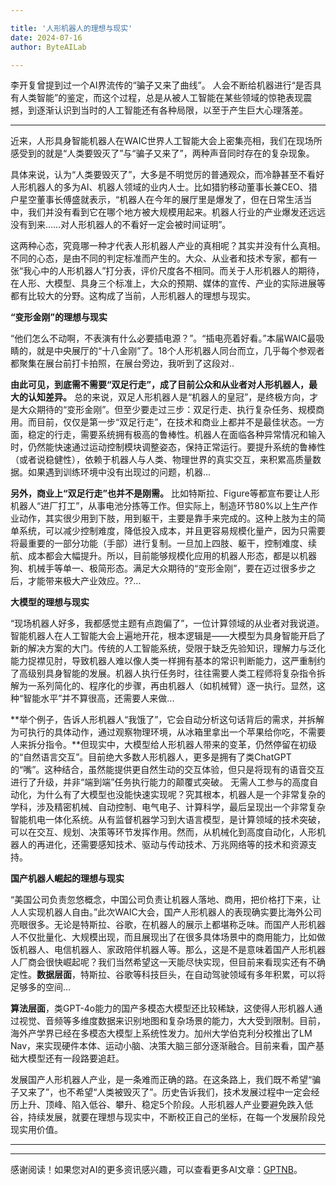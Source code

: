 ```yaml
---

title: '人形机器人的理想与现实'
date: 2024-07-16
author: ByteAILab

---
```


李开复曾提到过一个AI界流传的“骗子又来了曲线”。 人会不断给机器进行“是否具有人类智能”的鉴定，而这个过程，总是从被人工智能在某些领域的惊艳表现震撼，到逐渐认识到当时的人工智能还有各种局限，以至于产生巨大心理落差。

---
近来，人形具身智能机器人在WAIC世界人工智能大会上密集亮相，我们在现场所感受到的就是“人类要毁灭了”与“骗子又来了”，两种声音同时存在的复杂现象。

具体来说，认为“人类要毁灭了”，大多是不明觉厉的普通观众，而冷静甚至不看好人形机器人的多为AI、机器人领域的业内人士。比如猎豹移动董事长兼CEO、猎户星空董事长傅盛就表示，“机器人在今年的展厅里是爆发了，但在日常生活当中，我们并没有看到它在哪个地方被大规模用起来。机器人行业的产业爆发还远远没有到来……对人形机器人的不看好一定会被时间证明”。

这两种心态，究竟哪一种才代表人形机器人产业的真相呢？其实并没有什么真相。不同的心态，是由不同的判定标准而产生的。大众、从业者和技术专家，都有一张“我心中的人形机器人”打分表，评价尺度各不相同。而关于人形机器人的期待，在人形、大模型、具身三个标准上，大众的预期、媒体的宣传、产业的实际进展等都有比较大的分野。这构成了当前，人形机器人的理想与现实。

**“变形金刚”的理想与现实**

“他们怎么不动啊，不表演有什么必要插电源？”。“插电亮着好看。”本届WAIC最吸睛的，就是中央展厅的“十八金刚”了。18个人形机器人同台而立，几乎每个参观者都聚集在展台前打卡拍照，在展台旁边，我听到了这段对..

**由此可见，到底需不需要“双足行走”，成了目前公众和从业者对人形机器人，最大的认知差异。**
总的来说，双足人形机器人是“机器人的皇冠”，是终极方向，才是大众期待的“变形金刚”。但至少要走过三步：双足行走、执行复杂任务、规模商用。而目前，仅仅是第一步“双足行走”，在技术和商业上都并不是最佳状态。一方面，稳定的行走，需要系统拥有极高的鲁棒性。机器人在面临各种异常情况和输入时，仍然能快速通过运动控制模块调整姿态，保持正常运行。要提升系统的鲁棒性（或者说稳健性），依赖于机器人与人类、物理世界的真实交互，来积累高质量数据。如果遇到训练环境中没有出现过的问题，机器...

**另外，商业上“双足行走”也并不是刚需。**
比如特斯拉、Figure等都宣布要让人形机器人“进厂打工”，从事电池分拣等工作。但实际上，制造环节80%以上生产作业动作，其实很少用到下肢，用到躯干，主要是靠手来完成的。这种上肢为主的简单系统，可以减少控制难度，降低投入成本，并且更容易规模化量产，因为只需要将最重要的一部分功能（手部）进行复制。一旦加上四肢、躯干，控制难度、续航、成本都会大幅提升。所以，目前能够规模化应用的机器人形态，都是以机器狗、机械手等单一、极简形态。满足大众期待的“变形金刚”，要在迈过很多步之后，才能带来极大产业效应。??...

**大模型的理想与现实**

“现场机器人好多，我都感觉主题有点跑偏了”，一位计算领域的从业者对我说道。智能机器人在人工智能大会上遍地开花，根本逻辑是——大模型为具身智能开启了新的解决方案的大门。传统的人工智能系统，受限于缺乏先验知识，理解力与泛化能力捉襟见肘，导致机器人难以像人类一样拥有基本的常识判断能力，这严重制约了高级别具身智能的发展。机器人执行任务时，往往需要人类工程师将复杂指令拆解为一系列简化的、程序化的步骤，再由机器人（如机械臂）逐一执行。显然，这种“智能水平”并不算很高，还需要人来做...

**举个例子，告诉人形机器人“我饿了”，它会自动分析这句话背后的需求，并拆解为可执行的具体动作，通过观察物理环境，从冰箱里拿出一个苹果给你吃，不需要人来拆分指令。**但现实中，大模型给人形机器人带来的变革，仍然停留在初级的“自然语言交互”。目前绝大多数人形机器人，更多是拥有了类ChatGPT的“嘴”。这种结合，虽然能提供更自然生动的交互体验，但只是将现有的语音交互进行了升级，并非“端到端”任务执行能力的颠覆式突破。 无需人工参与的高度自动化，为什么有了大模型也没能快速实现呢？究其根本，机器人是一个非常复杂的学科，涉及精密机械、自动控制、电气电子、计算科学，最后呈现出一个非常复杂智能机电一体化系统。从有监督机器学习到大语言模型，是计算领域的技术突破，可以在交互、规划、决策等环节发挥作用。然而，从机械化到高度自动化，人形机器人的再进化，还需要感知技术、驱动与传动技术、万兆网络等的技术和资源支持。

**国产机器人崛起的理想与现实**

“美国公司负责忽悠概念，中国公司负责让机器人落地、商用，把价格打下来，让人人实现机器人自由。”此次WAIC大会，国产人形机器人的表现确实要比海外公司亮眼很多。无论是特斯拉、谷歌，在机器人的展示上都堪称乏味。而国产人形机器人不仅批量化、大规模出现，而且展现出了在很多具体场景中的商用能力，比如做饭机器人、电信机器人、家政陪伴机器人等。那么，这是不是意味着国产人形机器人厂商会很快崛起呢？我们当然希望这一天能尽快实现，但目前来看现实还有不确定性。**数据层面**，特斯拉、谷歌等科技巨头，在自动驾驶领域有多年积累，可以将足够多的空间...

**算法层面**，类GPT-4o能力的国产多模态大模型还比较稀缺，这使得人形机器人通过视觉、音频等多维度数据来识别地图和复杂场景的能力，大大受到限制。目前，海外产学界已经在多模态大模型上系统性发力。加州大学伯克利分校推出了LM Nav，来实现硬件本体、运动小脑、决策大脑三部分逐渐融合。目前来看，国产基础大模型还有一段路要追赶。

发展国产人形机器人产业，是一条难而正确的路。在这条路上，我们既不希望“骗子又来了”，也不希望“人类被毁灭了”。历史告诉我们，技术发展过程中一定会经历上升、顶峰、陷入低谷、攀升、稳定5个阶段。人形机器人产业要避免跌入低谷，持续发展，就要在理想与现实中，不断校正自己的坐标，在每一个发展阶段兑现实用价值。

---
---
感谢阅读！如果您对AI的更多资讯感兴趣，可以查看更多AI文章：[GPTNB](https://gptnb.com)。